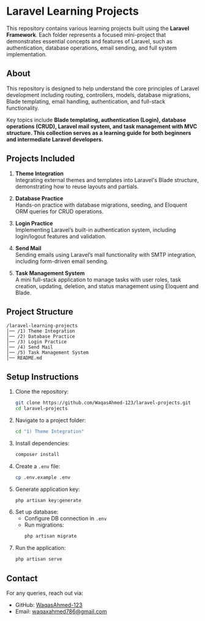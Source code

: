
# Laravel Learning Projects

This repository contains various learning projects built using the **Laravel Framework**. Each folder represents a focused mini-project that demonstrates essential concepts and features of Laravel, such as authentication, database operations, email sending, and full system implementation.

## About

This repository is designed to help understand the core principles of Laravel development including routing, controllers, models, database migrations, Blade templating, email handling, authentication, and full-stack functionality.

Key topics include **Blade templating, authentication (Login), database operations (CRUD), Laravel mail system, and task management with MVC structure. This collection serves as a learning guide for both beginners and intermediate Laravel developers.**

## Projects Included

1. **Theme Integration**  
   Integrating external themes and templates into Laravel's Blade structure, demonstrating how to reuse layouts and partials.

2. **Database Practice**  
   Hands-on practice with database migrations, seeding, and Eloquent ORM queries for CRUD operations.

3. **Login Practice**  
   Implementing Laravel’s built-in authentication system, including login/logout features and validation.

4. **Send Mail**  
   Sending emails using Laravel’s mail functionality with SMTP integration, including form-driven email sending.

5. **Task Management System**  
   A mini full-stack application to manage tasks with user roles, task creation, updating, deletion, and status management using Eloquent and Blade.


## Project Structure

```
/laravel-learning-projects
│── /1) Theme Integration
│── /2) Database Practice
│── /3) Login Practice
│── /4) Send Mail
│── /5) Task Management System
│── README.md
```


## Setup Instructions

1. Clone the repository:
   ```bash
   git clone https://github.com/WaqasAhmed-123/laravel-projects.git
   cd laravel-projects
   ```
2. Navigate to a project folder:
   ```bash
   cd "1) Theme Integration"
   ```
3. Install dependencies:
   ```bash
   composer install
   ```
4. Create a `.env` file:
   ```bash
   cp .env.example .env
   ```
5. Generate application key:
   ```bash
   php artisan key:generate
   ```
6. Set up database:
   - Configure DB connection in `.env`
   - Run migrations:
     ```bash
     php artisan migrate
     ```
7. Run the application:
   ```bash
   php artisan serve
   ```


## Contact
For any queries, reach out via:
- GitHub: [WaqasAhmed-123](https://github.com/WaqasAhmed-123)
- Email: waqaxahmed786@gmail.com
